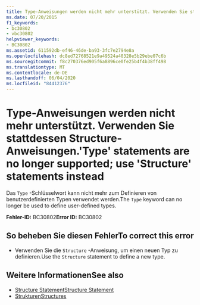 ```yaml
---
title: Type-Anweisungen werden nicht mehr unterstützt. Verwenden Sie stattdessen Structure-Anweisungen.
ms.date: 07/20/2015
f1_keywords:
- bc30802
- vbc30802
helpviewer_keywords:
- BC30802
ms.assetid: 611592db-ef46-46de-ba93-3fc7e2794e8a
ms.openlocfilehash: dc8ed72768521e9a49524a40328e5b29ebe07c6b
ms.sourcegitcommit: f8c270376ed905f6a8896ce0fe25b4f4b38ff498
ms.translationtype: MT
ms.contentlocale: de-DE
ms.lasthandoff: 06/04/2020
ms.locfileid: "84412376"
---
```

# <a name="type-statements-are-no-longer-supported-use-structure-statements-instead"></a><span data-ttu-id="ab7e3-102">Type-Anweisungen werden nicht mehr unterstützt. Verwenden Sie stattdessen Structure-Anweisungen.</span><span class="sxs-lookup"><span data-stu-id="ab7e3-102">'Type' statements are no longer supported; use 'Structure' statements instead</span></span>
<span data-ttu-id="ab7e3-103">Das `Type` -Schlüsselwort kann nicht mehr zum Definieren von benutzerdefinierten Typen verwendet werden.</span><span class="sxs-lookup"><span data-stu-id="ab7e3-103">The `Type` keyword can no longer be used to define user-defined types.</span></span>  
  
 <span data-ttu-id="ab7e3-104">**Fehler-ID:** BC30802</span><span class="sxs-lookup"><span data-stu-id="ab7e3-104">**Error ID:** BC30802</span></span>  
  
## <a name="to-correct-this-error"></a><span data-ttu-id="ab7e3-105">So beheben Sie diesen Fehler</span><span class="sxs-lookup"><span data-stu-id="ab7e3-105">To correct this error</span></span>  
  
- <span data-ttu-id="ab7e3-106">Verwenden Sie die `Structure` -Anweisung, um einen neuen Typ zu definieren.</span><span class="sxs-lookup"><span data-stu-id="ab7e3-106">Use the `Structure` statement to define a new type.</span></span>  
  
## <a name="see-also"></a><span data-ttu-id="ab7e3-107">Weitere Informationen</span><span class="sxs-lookup"><span data-stu-id="ab7e3-107">See also</span></span>

- [<span data-ttu-id="ab7e3-108">Structure Statement</span><span class="sxs-lookup"><span data-stu-id="ab7e3-108">Structure Statement</span></span>](../language-reference/statements/structure-statement.md)
- [<span data-ttu-id="ab7e3-109">Strukturen</span><span class="sxs-lookup"><span data-stu-id="ab7e3-109">Structures</span></span>](../programming-guide/language-features/data-types/structures.md)
